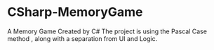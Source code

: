 # CSharp-MemoryGame
A Memory Game Created by C#
The project is using the Pascal Case method , along with a separation  from UI and Logic.

